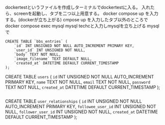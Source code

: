 dockertestというファイルを作成しターミナルでdockertestに入る。 入れたら、screenを起動し、タブを二つ以上用意する。 docker compose up を入力する。(dockerが立ち上がる) cmpose up を入力したタブ以外のところでdocker compose exec mysql mysql techcと入力しmysqlを立ち上げる mysqlで　
```
CREATE TABLE `bbs_entries` (
    `id` INT UNSIGNED NOT NULL AUTO_INCREMENT PRIMARY KEY,
    `user_id` INT UNSIGNED NOT NULL,
    `body` TEXT NOT NULL,
    `image_filename` TEXT DEFAULT NULL,
    `created_at` DATETIME DEFAULT CURRENT_TIMESTAMP
);
```
CREATE TABLE `users` (
    `id` INT UNSIGNED NOT NULL AUTO_INCREMENT PRIMARY KEY,
    `name` TEXT NOT NULL,
    `email` TEXT NOT NULL,
    `password` TEXT NOT NULL,
    `created_at` DATETIME DEFAULT CURRENT_TIMESTAMP
);
```
```
CREATE TABLE `user_relationships` (
    `id` INT UNSIGNED NOT NULL AUTO_INCREMENT PRIMARY KEY,
    `followee_user_id` INT UNSIGNED NOT NULL,
    `follower_user_id` INT UNSIGNED NOT NULL,
    `created_at` DATETIME DEFAULT CURRENT_TIMESTAMP
);
```

